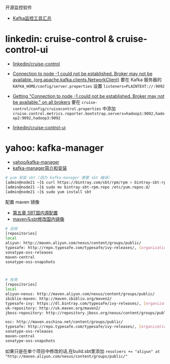 
开源监控软件

- [Kafka监控工具汇总](https://juejin.im/post/5d5f62085188255d803faebb)

# linkedin: cruise-control & cruise-control-ui

- [linkedin/cruise-control](https://github.com/linkedin/cruise-control)

- [Connection to node -1 could not be established. Broker may not be available. (org.apache.kafka.clients.NetworkClient)](https://stackoverflow.com/questions/56161345/connection-to-node-1-could-not-be-established-broker-may-not-be-available-or)
要在 Kafka 服务器的 `KAFKA_HOME/config/server.properties` 设置 `listeners=PLAINTEXT://:9092`

- [Getting "Connection to node -1 could not be established. Broker may not be available." on all brokers](https://github.com/linkedin/cruise-control/issues/143)
要在 `cruise-control/config/cruisecontrol.properties` 中添加 `cruise.control.metrics.reporter.bootstrap.servers=hadoop1:9092,hadoop2:9092,hadoop3:9092`

- [linkedin/cruise-control-ui](https://github.com/linkedin/cruise-control-ui)

# yahoo: kafka-manager

- [yahoo/kafka-manager](https://github.com/yahoo/kafka-manager)
- [kafka-manager简介和安装](https://www.cnblogs.com/frankdeng/p/9584870.html)
```bash
# yum 安装 sbt (因为 kafka-manager 需要 sbt 编译)
[admin@node21 ~]$ curl https://bintray.com/sbt/rpm/rpm > bintray-sbt-rpm.repo
[admin@node21 ~]$ sudo mv bintray-sbt-rpm.repo /etc/yum.repos.d/
[admin@node21 ~]$ sudo yum install sbt
```

配置 maven 镜像
- [第五章 SBT国内源配置](https://www.jianshu.com/p/a867b2a7c3c8)
- [maven与sbt修改国内镜像](https://www.cnblogs.com/feiyumo/p/9237517.html)
```bash
# 没用
[repositories] 
local 
aliyun: http://maven.aliyun.com/nexus/content/groups/public/
typesafe: http://repo.typesafe.com/typesafe/ivy-releases/, [organization]/[module]/(scala_[scalaVersion]/)(sbt_[sbtVersion]/)[revision]/[type]s/[artifact](-[classifier]).[ext], bootOnly 
sonatype-oss-releases 
maven-central 
sonatype-oss-snapshots



# 有用
[repositories]
local
aliyun-nexus: http://maven.aliyun.com/nexus/content/groups/public/  
ibiblio-maven: http://maven.ibiblio.org/maven2/
typesafe-ivy: https://dl.bintray.com/typesafe/ivy-releases/, [organization]/[module]/(scala_[scalaVersion]/)(sbt_[sbtVersion]/)[revision]/[type]s/[artifact](-[classifier]).[ext]
uk-repository: http://uk.maven.org/maven2/
jboss-repository: http://repository.jboss.org/nexus/content/groups/public/

osc: http://maven.oschina.net/content/groups/public/
typesafe: http://repo.typesafe.com/typesafe/ivy-releases/, [organization]/[module]/(scala_[scalaVersion]/)(sbt_[sbtVersion]/)[revision]/[type]s/[artifact](-[classifier]).[ext], bootOnly
sonatype-oss-releases
maven-central
sonatype-oss-snapshots
```
如果只是在单个项目中修改的话,在build.sbt里添加 `resolvers += "aliyun" at "http://maven.aliyun.com/nexus/content/groups/public/"`